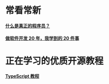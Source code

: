 # 常看常新

#### [**什么是真正的程序员？**](https://hellogithub.com/article/ec1c37c4204b485bb9e41894a4a13671)

#### [**做软件开发 20 年，我学到的 20 件事**](https://www.simplethread.com/20-things-ive-learned-in-my-20-years-as-a-software-engineer/)

# 正在学习的优质开源教程

#### [**TypeScript 教程**](https://wangdoc.com/typescript/)
